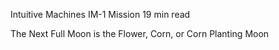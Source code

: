 Intuitive Machines IM-1 Mission 
 19 min read

The Next Full Moon is the Flower, Corn, or Corn Planting Moon